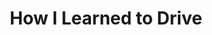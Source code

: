 ---
title: "How I Learned to Drive"
poster: how-i-learned-to-drive.jpg
header: ''
description: >-
  Mary-Louise Parker and David Morse reunite for the Broadway debut of Paula
  Vogel's Pulitzer-winning play.
theater: Samuel J Friedman Theatre
preview: '2022-03-29'
opening: '2022-04-19'
closing: ''
tonyaward: false
criticspick: false
trailer: 'https://www.youtube.com/watch?v=l8tYkzwJySI'
website: 'https://manhattantheatreclub.com/2019-20-season/how-i-learned-to-drive/'
tickets:
  - highlight: false
    info: 'https://manhattantheatreclub.com/season-tickets/30-under-35/'
    title: $30 under 35
    type: thirtyUnder35
  - highlight: false
    info: >-
      When available, student rush tickets may be purchased in-person at the
      Friedman Theatre box office on the day of the performance. Tickets are
      $27, which includes a $2 facility fee. Limit two tickets per valid student
      I.D.
    title: $29 Student
    type: studentRush
---